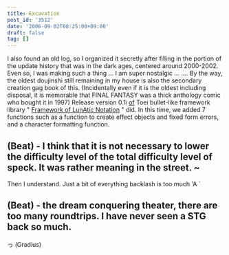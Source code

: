 ```yaml
---
title: Excavation
post_id: '3512'
date: '2006-09-02T08:25:00+09:00'
draft: false
tag: []
---
```


I also found an old log, so I organized it secretly after filling in the portion of the update history that was in the dark ages, centered around 2000-2002. Even so, I was making such a thing ... I am super nostalgic ... .... By the way, the oldest doujinshi still remaining in my house is also the secondary creation gag book of this. (Incidentally even if it is the oldest including disposal, it is memorable that FINAL FANTASY was a thick anthology comic who bought it in 1997) Release version 0.1i [of](/tag/flan) Toei bullet-like framework library " [Framework of LunAtic Notation](/tag/flan) " did. In this time, we added 7 functions such as a function to create effect objects and fixed form errors, and a character formatting function.

## (Beat) - I think that it is not necessary to lower the difficulty level of the total difficulty level of speck. It was rather meaning in the street. ~

Then I understand. Just a bit of everything backlash is too much 'A `

## (Beat) - the dream conquering theater, there are too many roundtrips. I have never seen a STG back so much.

っ (Gradius)